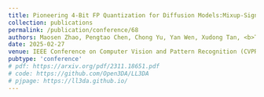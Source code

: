 ```yaml
---
title: Pioneering 4-Bit FP Quantization for Diffusion Models:Mixup-Sign Quantization and Timestep-Aware Fine-Tuning
collection: publications
permalink: /publication/conference/68
authors: Maosen Zhao, Pengtao Chen, Chong Yu, Yan Wen, Xudong Tan, <b>Tao Chen</b>
date: 2025-02-27
venue: IEEE Conference on Computer Vision and Pattern Recognition (CVPR)
pubtype: 'conference'
# pdf: https://arxiv.org/pdf/2311.18651.pdf
# code: https://github.com/Open3DA/LL3DA
# pjpage: https://ll3da.github.io/
---
```


<!-- paperurl: 'http://academicpages.github.io/files/paper1.pdf'
citation: 'Your Name, You. (2009). &quot;Paper Title Number 1.&quot; <i>Journal 1</i>. 1(1).' -->
<!-- [Download paper here](http://academicpages.github.io/files/paper1.pdf) -->
